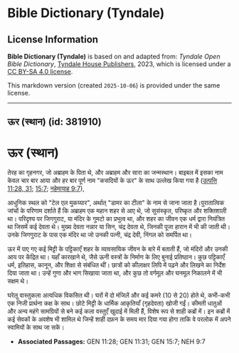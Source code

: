 # Bible Dictionary (Tyndale)

## License Information

**Bible Dictionary (Tyndale)** is based on and adapted from: _Tyndale Open Bible Dictionary_, [Tyndale House Publishers](https://tyndaleopenresources.com/), 2023, which is licensed under a [CC BY-SA 4.0 license](https://creativecommons.org/licenses/by-sa/4.0/legalcode.en).

This markdown version (created `2025-10-06`) is provided under the same license.



--------------------------------

## ऊर (स्थान) (id: 381910)

ऊर (स्थान)
==========

तेरह का गृहनगर, जो अब्राहम के पिता थे, और अब्राहम और सारा का जन्मस्थान। बाइबल में इसका नाम केवल चार बार आया और हर बार पूर्ण नाम "कसदियों के ऊर" के साथ उल्लेख किया गया है ([उत्पत्ति 11:28, 31](https://ref.ly/Gen11:28,Gen11:31); [15:7](https://ref.ly/Gen15:7); [नहेमायाह 9:7](https://ref.ly/Neh9:7)), 

आधुनिक स्थल को "टेल एल मुकय्यार", अर्थात् "डामर का टीला" के नाम से जाना जाता है।पुरातात्विक जांचों के परिणाम दर्शाते हैं कि अब्राहम एक महान शहर से आए थे, जो सुसंस्कृत, परिष्कृत और शक्तिशाली था। परिदृश्य पर जिगगुराट, या मंदिर के गुमटो का प्रभुत्व था, और शहर का जीवन एक धर्म द्वारा नियंत्रित था जिसमें कई देवता थे। मुख्य देवता नन्नार या सिन, चंद्र देवता थे, जिनकी पूजा हारान में भी की जाती थी। उनके जिगगुराट के पास एक मंदिर था जो उनकी पत्नी, चंद्र देवी, निंगल को समर्पित था।

ऊर में पाए गए कई मिट्टी के पट्टिकाएँ शहर के व्यावसायिक जीवन के बारे में बताती हैं, जो मंदिरों और उनकी आय पर केंद्रित था। यहाँ कारखाने थे, जैसे ऊनी वस्त्रों के निर्माण के लिए बुनाई प्रतिष्ठान। कुछ पट्टिकाएँ धर्म, इतिहास, कानून, और शिक्षा से संबंधित थीं। छात्रों को कीलाक्षर लिपि में पढ़ने और लिखने का निर्देश दिया जाता था। उन्हें गुणा और भाग सिखाया जाता था, और कुछ तो वर्गमूल और घनमूल निकालने में भी सक्षम थे।

घरेलू वास्तुकला अत्यधिक विकसित थी। घरों में दो मंजिलें और कई कमरे (10 से 20\) होते थे, कभी\-कभी एक निजी प्रार्थना कक्ष के साथ। छोटे मिट्टी के धार्मिक आकृतियाँ (गृहदेवता) खोजी गईं। कीमती धातुओं और अन्य महंगे सामग्रियों से बने कई कला वस्तुएँ खुदाई में मिली हैं, विशेष रूप से शाही कब्रों में। इन कब्रों में कई सेवकों के अवशेष भी शामिल थे जिन्हें शाही दफ़न के समय मार दिया गया होगा ताकि वे परलोक में अपने स्वामियों के साथ जा सकें।

* **Associated Passages:** GEN 11:28; GEN 11:31; GEN 15:7; NEH 9:7


